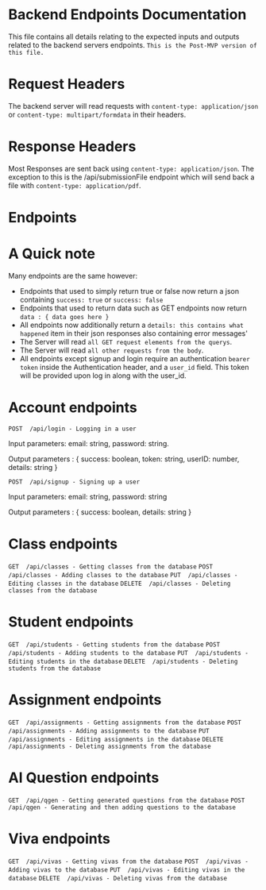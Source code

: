 # Backend Endpoints Documentation 
This file contains all details relating to the expected inputs and outputs related to the backend servers endpoints.
`This is the Post-MVP version of this file.`
# Request Headers
The backend server will read requests with `content-type: application/json` or `content-type: multipart/formdata` in their headers.

# Response Headers
Most Responses are sent back using `content-type: application/json`.
The exception to this is the /api/submissionFile endpoint which will send back a file with `content-type: application/pdf`.

# Endpoints
# A Quick note
Many endpoints are the same however:
- Endpoints that used to simply return true or false now return a json containing `success: true` or `success: false`
- Endpoints that used to return data such as GET endpoints now return `data : { data goes here }`
- All endpoints now additionally return a `details: this contains what happened` item in their json responses also containing error messages'
- The Server will read `all GET request elements from the querys`.
- The Server will read `all other requests from the body`. 
- All endpoints except signup and login require an authentication `bearer token` inside the Authentication header, and a `user_id` field. This token will be provided upon log in along with the user_id.

# Account endpoints 

`POST  /api/login - Logging in a user`

Input parameters: email: string, password: string.

Output parameters : {
    success: boolean, 
    token: string, 
    userID: number, 
    details: string
}

`POST  /api/signup - Signing up a user`

Input parameters: email: string, password: string

Output parameters : { 
    success: boolean, 
    details: string
}

# Class endpoints
`GET  /api/classes - Getting classes from the database`
`POST  /api/classes - Adding classes to the database`
`PUT  /api/classes - Editing classes in the database`
`DELETE  /api/classes - Deleting classes from the database`

# Student endpoints
`GET  /api/students - Getting students from the database`
`POST  /api/students - Adding students to the database`
`PUT  /api/students - Editing students in the database`
`DELETE  /api/students - Deleting students from the database`

# Assignment endpoints
`GET  /api/assignments - Getting assignments from the database`
`POST  /api/assignments - Adding assignments to the database`
`PUT  /api/assignments - Editing assignments in the database`
`DELETE  /api/assignments - Deleting assignments from the database`

# AI Question endpoints
`GET  /api/qgen - Getting generated questions from the database`
`POST  /api/qgen - Generating and then adding questions to the database`


# Viva endpoints
`GET  /api/vivas - Getting vivas from the database`
`POST  /api/vivas - Adding vivas to the database`
`PUT  /api/vivas - Editing vivas in the database`
`DELETE  /api/vivas - Deleting vivas from the database`